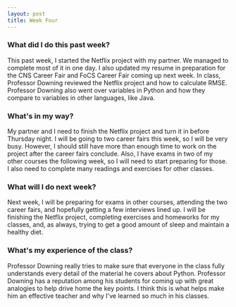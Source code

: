 ```yaml
---
layout: post
title: Week Four
---
```


### What did I do this past week?
This past week, I started the Netflix project with my partner. We managed to complete most of it in one day. I also updated my resume in preparation for the CNS Career Fair and FoCS Career Fair coming up next week. In class, Professor Downing reviewed the Netflix project and how to calculate RMSE. Professor Downing also went over variables in Python and how they compare to variables in other languages, like Java.

### What's in my way?
My partner and I need to finish the Netflix project and turn it in before Thursday night. I will be going to two career fairs this week, so I will be very busy. However, I should still have more than enough time to work on the project after the career fairs conclude. Also, I have exams in two of my other courses the following week, so I will need to start preparing for those. I also need to complete many readings and exercises for other classes.

### What will I do next week?
Next week, I will be preparing for exams in other courses, attending the two career fairs, and hopefully getting a few interviews lined up. I will be finishing the Netflix project, completing exercises and homeworks for my classes, and, as always, trying to get a good amount of sleep and maintain a healthy diet.

### What's my experience of the class?
Professor Downing really tries to make sure that everyone in the class fully understands every detail of the material he covers about Python. Professor Downing has a reputation among his students for coming up with great analogies to help drive home the key points. I think this is what helps make him an effective teacher and why I've learned so much in his classes.
